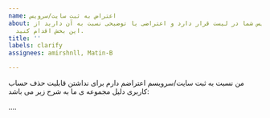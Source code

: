 ```yaml
---
name: اعتراض به ثبت سایت/سرویس
about: اگر سایت/سرویس شما در لیست قرار دارد و اعتراضی یا توضیحی نسبت به آن دارید از
  این بخش اقدام کنید.
title: ''
labels: clarify
assignees: amirshnll, Matin-B

---
```


من نسبت به ثبت سایت/سرویسم اعتراضم دارم برای نداشتن قابلیت حذف حساب کاربری دلیل مجموعه ی ما به شرح زیر می باشد:

....
